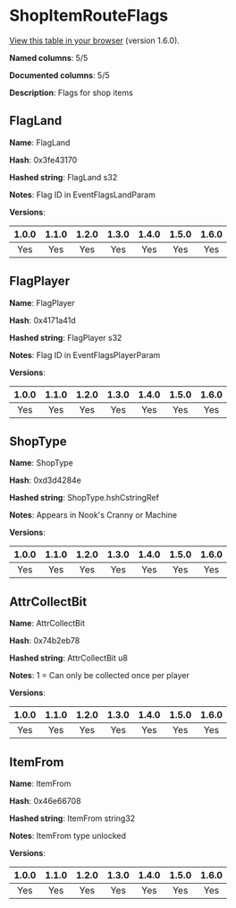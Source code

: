 # ShopItemRouteFlags
[View this table in your browser](ShopItemRouteFlags-value.md) (version 1.6.0).

**Named columns**: 5/5

**Documented columns**: 5/5

**Description**: Flags for shop items
## FlagLand

**Name**: FlagLand

**Hash**: 0x3fe43170

**Hashed string**: FlagLand s32

**Notes**: Flag ID in EventFlagsLandParam

**Versions**: 

 | 1.0.0 | 1.1.0 | 1.2.0 | 1.3.0 | 1.4.0 | 1.5.0 | 1.6.0
|:--:|:--:|:--:|:--:|:--:|:--:|:--:|
| Yes | Yes | Yes | Yes | Yes | Yes | Yes| 


## FlagPlayer

**Name**: FlagPlayer

**Hash**: 0x4171a41d

**Hashed string**: FlagPlayer s32

**Notes**: Flag ID in EventFlagsPlayerParam

**Versions**: 

 | 1.0.0 | 1.1.0 | 1.2.0 | 1.3.0 | 1.4.0 | 1.5.0 | 1.6.0
|:--:|:--:|:--:|:--:|:--:|:--:|:--:|
| Yes | Yes | Yes | Yes | Yes | Yes | Yes| 


## ShopType

**Name**: ShopType

**Hash**: 0xd3d4284e

**Hashed string**: ShopType.hshCstringRef

**Notes**: Appears in Nook's Cranny or Machine

**Versions**: 

 | 1.0.0 | 1.1.0 | 1.2.0 | 1.3.0 | 1.4.0 | 1.5.0 | 1.6.0
|:--:|:--:|:--:|:--:|:--:|:--:|:--:|
| Yes | Yes | Yes | Yes | Yes | Yes | Yes| 


## AttrCollectBit

**Name**: AttrCollectBit

**Hash**: 0x74b2eb78

**Hashed string**: AttrCollectBit u8

**Notes**: 1 = Can only be collected once per player

**Versions**: 

 | 1.0.0 | 1.1.0 | 1.2.0 | 1.3.0 | 1.4.0 | 1.5.0 | 1.6.0
|:--:|:--:|:--:|:--:|:--:|:--:|:--:|
| Yes | Yes | Yes | Yes | Yes | Yes | Yes| 


## ItemFrom

**Name**: ItemFrom

**Hash**: 0x46e66708

**Hashed string**: ItemFrom string32

**Notes**: ItemFrom type unlocked

**Versions**: 

 | 1.0.0 | 1.1.0 | 1.2.0 | 1.3.0 | 1.4.0 | 1.5.0 | 1.6.0
|:--:|:--:|:--:|:--:|:--:|:--:|:--:|
| Yes | Yes | Yes | Yes | Yes | Yes | Yes| 


